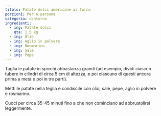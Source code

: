 ```yaml
---
titolo: Patate dolci americane al forno
porzioni: Per 6 persone
categoria: contorno
ingredienti:
  - ing: Patate dolci
    qta: 1,5 kg
  - ing: Olio
  - ing: Aglio in polvere
  - ing: Rosmarino
  - ing: Sale
  - ing: Pepe
---
```


Taglia le patate in spicchi abbastanza grandi (ad esempio, dividi ciascun tubero in cilindri di circa 5 cm di altezza, e poi ciascuno di questi ancora prima a metà e poi in tre parti).

Metti le patate nella teglia e condiscile con olio, sale, pepe, aglio in polvere e rosmarino.

Cuoci per circa 35-45 minuti fino a che non cominciano ad abbrustolirsi leggermente.